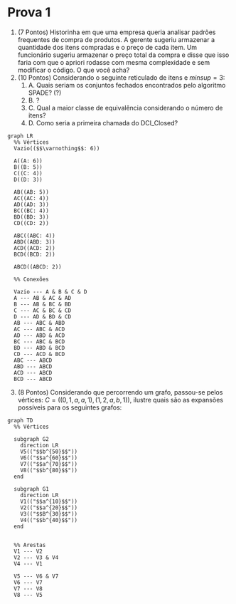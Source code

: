 # Prova 1

1. (7 Pontos) Historinha em que uma empresa queria analisar padrões frequentes de compra de produtos. A gerente sugeriu armazenar a quantidade dos itens compradas e o preço de cada item. Um funcionário sugeriu armazenar o preço total da compra e disse que isso faria com que o apriori rodasse com mesma complexidade e sem modificar o código. O que você acha?
2. (10 Pontos) Considerando o seguinte reticulado de itens e $minsup = 3$:
   1. A. Quais seriam os conjuntos fechados encontrados pelo algoritmo SPADE? (?)
   2. B. ?
   3. C. Qual a maior classe de equivalência considerando o número de itens?
   4. D. Como seria a primeira chamada do DCI_Closed?

```mermaid
graph LR
  %% Vértices
  Vazio(($$\varnothing$$: 6))

  A((A: 6))
  B((B: 5))
  C((C: 4))
  D((D: 3))

  AB((AB: 5))
  AC((AC: 4))
  AD((AD: 3))
  BC((BC: 4))
  BD((BD: 3))
  CD((CD: 2))

  ABC((ABC: 4))
  ABD((ABD: 3))
  ACD((ACD: 2))
  BCD((BCD: 2))

  ABCD((ABCD: 2))

  %% Conexões

  Vazio --- A & B & C & D
  A --- AB & AC & AD
  B --- AB & BC & BD
  C --- AC & BC & CD
  D --- AD & BD & CD
  AB --- ABC & ABD
  AC --- ABC & ACD
  AD --- ABD & ACD
  BC --- ABC & BCD
  BD --- ABD & BCD
  CD --- ACD & BCD
  ABC --- ABCD
  ABD --- ABCD
  ACD --- ABCD
  BCD --- ABCD
```

3. (8 Pontos) Considerando que percorrendo um grafo, passou-se pelos vértices: $C = ((0, 1, a, a, 1), (1, 2, a, b, 1))$, ilustre quais são as expansões possíveis para os seguintes grafos:

```mermaid
graph TD
  %% Vértices

  subgraph G2
    direction LR
    V5(("$$b^{50}$$"))
    V6(("$$a^{60}$$"))
    V7(("$$a^{70}$$"))
    V8(("$$b^{80}$$"))
  end

  subgraph G1
    direction LR
    V1(("$$a^{10}$$"))
    V2(("$$a^{20}$$"))
    V3(("$$B^{30}$$"))
    V4(("$$b^{40}$$"))
  end


  %% Arestas
  V1 --- V2
  V2 --- V3 & V4
  V4 --- V1

  V5 --- V6 & V7
  V6 --- V7
  V7 --- V8
  V8 --- V5

```
